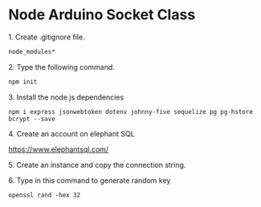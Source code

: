 # Node Arduino Socket Class

1\. Create .gitignore file.

```bash
node_modules*
```

2\. Type the following command.

```bash
npm init
```

3\. Install the node js dependencies

```
npm i express jsonwebtoken dotenv johnny-five sequelize pg pg-hstore bcrypt --save
```

4\. Create an account on elephant SQL

https://www.elephantsql.com/

5\. Create an instance and copy the connection string.

6\. Type in this command to generate random key

```
openssl rand -hex 32
```
